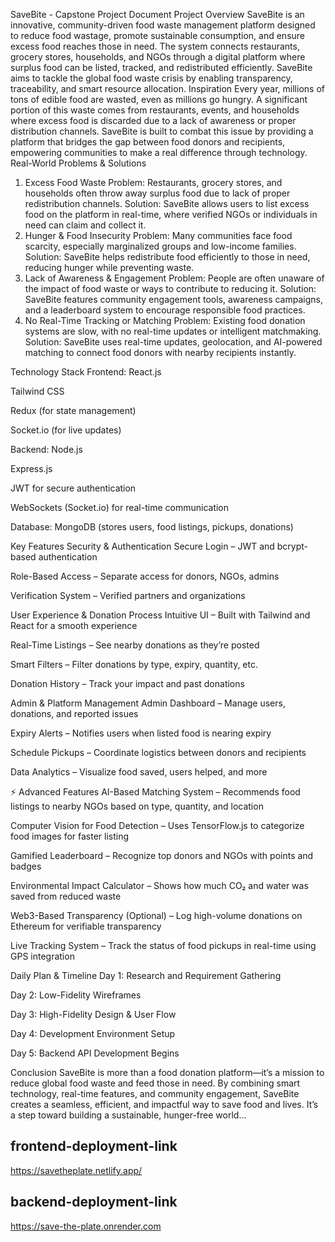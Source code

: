 SaveBite - Capstone Project Document
Project Overview
SaveBite is an innovative, community-driven food waste management platform designed to reduce food wastage, promote sustainable consumption, and ensure excess food reaches those in need. The system connects restaurants, grocery stores, households, and NGOs through a digital platform where surplus food can be listed, tracked, and redistributed efficiently. SaveBite aims to tackle the global food waste crisis by enabling transparency, traceability, and smart resource allocation.
Inspiration
Every year, millions of tons of edible food are wasted, even as millions go hungry. A significant portion of this waste comes from restaurants, events, and households where excess food is discarded due to a lack of awareness or proper distribution channels. SaveBite is built to combat this issue by providing a platform that bridges the gap between food donors and recipients, empowering communities to make a real difference through technology.
Real-World Problems & Solutions
1. Excess Food Waste
Problem: Restaurants, grocery stores, and households often throw away surplus food due to lack of proper redistribution channels.
 Solution: SaveBite allows users to list excess food on the platform in real-time, where verified NGOs or individuals in need can claim and collect it.
2. Hunger & Food Insecurity
Problem: Many communities face food scarcity, especially marginalized groups and low-income families.
 Solution: SaveBite helps redistribute food efficiently to those in need, reducing hunger while preventing waste.
3. Lack of Awareness & Engagement
Problem: People are often unaware of the impact of food waste or ways to contribute to reducing it.
 Solution: SaveBite features community engagement tools, awareness campaigns, and a leaderboard system to encourage responsible food practices.
4. No Real-Time Tracking or Matching
Problem: Existing food donation systems are slow, with no real-time updates or intelligent matchmaking.
 Solution: SaveBite uses real-time updates, geolocation, and AI-powered matching to connect food donors with nearby recipients instantly.

Technology Stack
Frontend:
React.js


Tailwind CSS


Redux (for state management)


Socket.io (for live updates)


Backend:
Node.js


Express.js


JWT for secure authentication


WebSockets (Socket.io) for real-time communication


Database:
MongoDB (stores users, food listings, pickups, donations)



Key Features
Security & Authentication
Secure Login – JWT and bcrypt-based authentication


Role-Based Access – Separate access for donors, NGOs, admins


Verification System – Verified partners and organizations


User Experience & Donation Process
Intuitive UI – Built with Tailwind and React for a smooth experience


Real-Time Listings – See nearby donations as they’re posted


Smart Filters – Filter donations by type, expiry, quantity, etc.


Donation History – Track your impact and past donations


Admin & Platform Management
Admin Dashboard – Manage users, donations, and reported issues


Expiry Alerts – Notifies users when listed food is nearing expiry


Schedule Pickups – Coordinate logistics between donors and recipients


Data Analytics – Visualize food saved, users helped, and more



⚡ Advanced Features
AI-Based Matching System – Recommends food listings to nearby NGOs based on type, quantity, and location


Computer Vision for Food Detection – Uses TensorFlow.js to categorize food images for faster listing


Gamified Leaderboard – Recognize top donors and NGOs with points and badges


Environmental Impact Calculator – Shows how much CO₂ and water was saved from reduced waste


Web3-Based Transparency (Optional) – Log high-volume donations on Ethereum for verifiable transparency


Live Tracking System – Track the status of food pickups in real-time using GPS integration



Daily Plan & Timeline
Day 1: Research and Requirement Gathering


Day 2: Low-Fidelity Wireframes


Day 3: High-Fidelity Design & User Flow


Day 4: Development Environment Setup


Day 5: Backend API Development Begins


Conclusion
SaveBite is more than a food donation platform—it’s a mission to reduce global food waste and feed those in need. By combining smart technology, real-time features, and community engagement, SaveBite creates a seamless, efficient, and impactful way to save food and lives. It’s a step toward building a sustainable, hunger-free world...

## frontend-deployment-link 

https://savetheplate.netlify.app/

## backend-deployment-link

https://save-the-plate.onrender.com